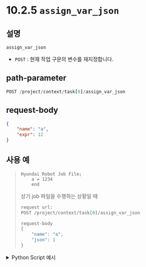 # 10.2.5 `assign_var_json`

## 설명

`assign_var_json`

- `POST` : 현재 작업 구문의 변수를 재지정합니다.

## path-parameter

```python
POST /project/context/task[0]/assign_var_json
```

## request-body
```json
{
    "name": "a",
    "expr": 12
}
```

## 사용 예

<blockquote>

```text
Hyundai Robot Job File;
    a = 1234
    end
```

상기 job 파일을 수행하는 상황일 때

```python
request url:
POST /project/context/task[0]/assign_var_json

request-body
{
    "name": "a",
    "json": 1
}
```

</blockquote>

<details><summary>Python Script 예시</summary>

```python
# test.py
import requests

def get_cur_local_var() -> dict:
    base_url         = "http://192.168.1.150:8888"
    path_parameter   = "/project/context/tasks[0]/cur_local_vars"

    response = requests.get(url = base_url + path_parameter)

    return response.json()

def assign_var_json(x: int = 1) -> int:
    base_url         = "http://127.0.0.1:8888"
    path_parameter   = "/project/context/tasks[0]/assign_var_json"
    head             = {'Content-Type': 'application/json; charset=utf-8'}
    body             = {"name": "a", "json": x}

    response = requests.post(url = base_url + path_parameter, headers=head, json=body)

    return response.status_code

print(get_cur_local_var())
print(f"response: {assign_var_json(321)}")
print(get_cur_local_var())
```
```sh
$python test.py 
{'_type': 'JObject', 'a': 123, 'b': 5678, 'c': 5432}
response: 200
{'_type': 'JObject', 'a': 321, 'b': 5678, 'c': 5432}
```

</details>
